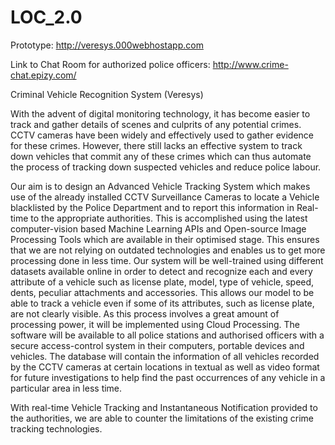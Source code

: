 # LOC_2.0

Prototype: http://veresys.000webhostapp.com

Link to Chat Room for authorized police officers: http://www.crime-chat.epizy.com/

Criminal Vehicle Recognition System (Veresys)

With the advent of digital monitoring technology, it has become easier to track and gather details of scenes and culprits of any potential crimes. CCTV cameras have been widely and effectively used to gather evidence for these crimes. However, there still lacks an effective system to track down vehicles that commit any of these crimes which can thus automate the process of tracking down suspected vehicles and reduce police labour. 

Our aim is to design an Advanced Vehicle Tracking System which makes use of the already installed CCTV Surveillance Cameras to locate a Vehicle blacklisted by the Police Department and to report this information in Real-time to the appropriate authorities. This is accomplished using the latest computer-vision based Machine Learning APIs and Open-source Image Processing Tools which are available in their optimised stage. This ensures that we are not relying on outdated technologies and enables us to get more processing done in less time. Our system will be well-trained using different datasets available online in order to detect and recognize each and every attribute of a vehicle such as license plate, model, type of vehicle, speed, dents, peculiar attachments and accessories. This allows our model to be able to track a vehicle even if some of its attributes, such as license plate, are not clearly visible. As this process involves a great amount of processing power, it will be implemented using Cloud Processing. The software will be available to all police stations and authorised officers with a secure access-control system in their computers, portable devices and vehicles. The database will contain the information of all vehicles recorded by the CCTV cameras at certain locations in textual as well as video format for future investigations to help find the past occurrences of any vehicle in a particular area in less time. 

With real-time Vehicle Tracking and Instantaneous Notification provided to the authorities, we are able to counter the limitations of the existing crime tracking technologies.




